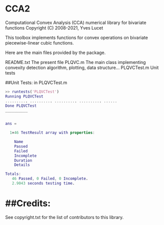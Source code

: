 # CCA2
Computational Convex Analysis (CCA) numerical library for bivariate functions
Copyright (C) 2008-2021, Yves Lucet

This toolbox implements functions for convex operations on bivariate 
piecewise-linear cubic functions.

Here are the main files provided by the package. 

README.txt    The present file
PLQVC.m       The main class implementing convexity detection algorithm, plotting, data structure...
PLQVCTest.m   Unit tests

##Unit Tests: in PLQVCTest.m

```MATLAB
>> runtests('PLQVCTest')
Running PLQVCTest
.......... .......... .......... .......... ......
Done PLQVCTest
__________


ans = 

  1×46 TestResult array with properties:

    Name
    Passed
    Failed
    Incomplete
    Duration
    Details

Totals:
   46 Passed, 0 Failed, 0 Incomplete.
   2.9043 seconds testing time.
```   

##Credits:
========
See copyright.txt for the list of contributors to this library.
